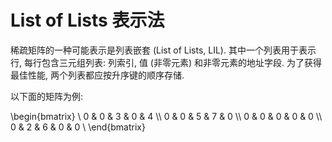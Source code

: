 # List of Lists 表示法

稀疏矩阵的一种可能表示是列表嵌套 (List of Lists, LIL). 其中一个列表用于表示行, 每行包含三元组列表:
列索引, 值 (非零元素) 和非零元素的地址字段.
为了获得最佳性能, 两个列表都应按升序键的顺序存储.

以下面的矩阵为例:

\begin{bmatrix} \\
0 & 0 & 3 & 0 & 4 \\\\
0 & 0 & 5 & 7 & 0 \\\\
0 & 0 & 0 & 0 & 0 \\\\
0 & 2 & 6 & 0 & 0 \\
\end{bmatrix}

